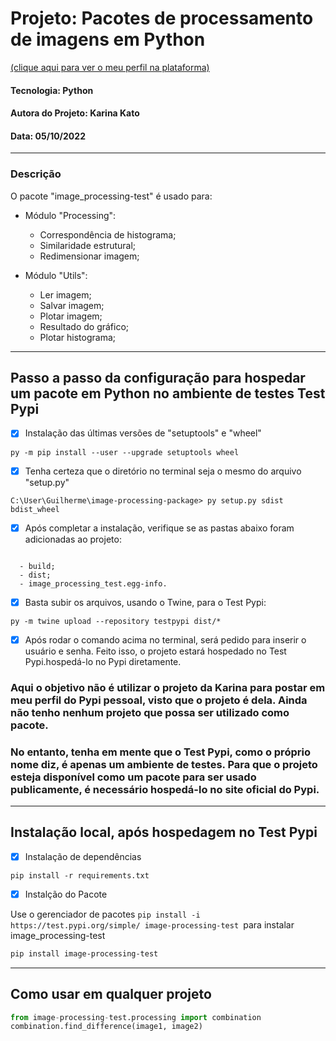 # Projeto: Pacotes de processamento de imagens em Python

[(clique aqui para ver o meu perfil na plataforma)](https://web.dio.me/users/guih_gabriel93?tab=achievements)
#### Tecnologia: Python
#### Autora do Projeto: Karina Kato
#### Data: 05/10/2022
-----------------------------------------
### Descrição
O pacote "image_processing-test" é usado para:

- Módulo "Processing":
  - Correspondência de histograma;
  - Similaridade estrutural;
  - Redimensionar imagem;

- Módulo "Utils":
  - Ler imagem;
  - Salvar imagem;
  - Plotar imagem;
  - Resultado do gráfico;
  - Plotar histograma;
---------------------------------------------
## Passo a passo da configuração para hospedar um pacote em Python no ambiente de testes Test Pypi

- [x] Instalação das últimas versões de "setuptools" e "wheel"

```
py -m pip install --user --upgrade setuptools wheel
```
- [x] Tenha certeza que o diretório no terminal seja o mesmo do arquivo "setup.py"

```
C:\User\Guilherme\image-processing-package> py setup.py sdist bdist_wheel
```

  - [x] Após completar a instalação, verifique se as pastas abaixo foram adicionadas ao projeto:
```

  - build;
  - dist;
  - image_processing_test.egg-info.
  ```

- [x] Basta subir os arquivos, usando o Twine, para o Test Pypi:


```
py -m twine upload --repository testpypi dist/*
```

- [x] Após rodar o comando acima no terminal, será pedido para inserir o usuário e senha. Feito isso, o projeto estará hospedado no Test Pypi.hospedá-lo no Pypi diretamente.

### Aqui o objetivo não é utilizar o projeto da Karina para postar em meu perfil do Pypi pessoal, visto que o projeto é dela. Ainda não tenho nenhum projeto que possa ser utilizado como pacote.

### No entanto, tenha em mente que o Test Pypi, como o próprio nome diz, é apenas um ambiente de testes. Para que o projeto esteja disponível como um pacote para ser usado publicamente, é necessário hospedá-lo no site oficial do Pypi.
----------------------------------------------------
## Instalação local, após hospedagem no Test Pypi

- [x] Instalação de dependências
```
pip install -r requirements.txt
```

- [x] Instalção do Pacote

Use o gerenciador de pacotes ```pip install -i https://test.pypi.org/simple/ image-processing-test ```para instalar image_processing-test

```bash
pip install image-processing-test
```
-------------------------------------------------
## Como usar em qualquer projeto

```python
from image-processing-test.processing import combination
combination.find_difference(image1, image2)